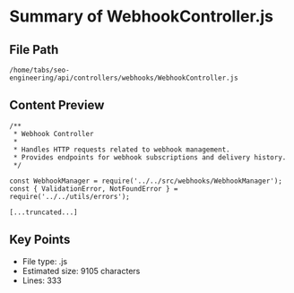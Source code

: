 # Summary of WebhookController.js
  
## File Path
`/home/tabs/seo-engineering/api/controllers/webhooks/WebhookController.js`

## Content Preview
```
/**
 * Webhook Controller
 * 
 * Handles HTTP requests related to webhook management.
 * Provides endpoints for webhook subscriptions and delivery history.
 */

const WebhookManager = require('../../src/webhooks/WebhookManager');
const { ValidationError, NotFoundError } = require('../../utils/errors');

[...truncated...]
```

## Key Points
- File type: .js
- Estimated size: 9105 characters
- Lines: 333
